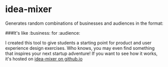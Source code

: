idea-mixer
==========

Generates random combinations of businesses and audiences in the format: 

###It's like :business: for :audience:

I created this tool to give students a starting point for product and user experience design exercises. Who knows, you may even find something that inspires your next startup adventure! If you want to see how it works, it's hosted on [idea-mixer on github.io](http://laneh.github.io/idea-mixer/index.html)